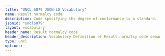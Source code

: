 ```yaml
---
title: "UNCL 6079 JSON-LD Vocabulary"
name: Result normalcy code
description: Code specifying the degree of conformance to a standard.
jsonid: "uncl6079"
layout: vocabulary
header_name: Result normalcy code
header_description: Vocabulary Definition of Result normalcy code semantics in HTML format. JSON-LD format is available at [uncl6079.jsonld](/vocabulary/uncl6079.jsonld)
type: uncl
options:
---
```

